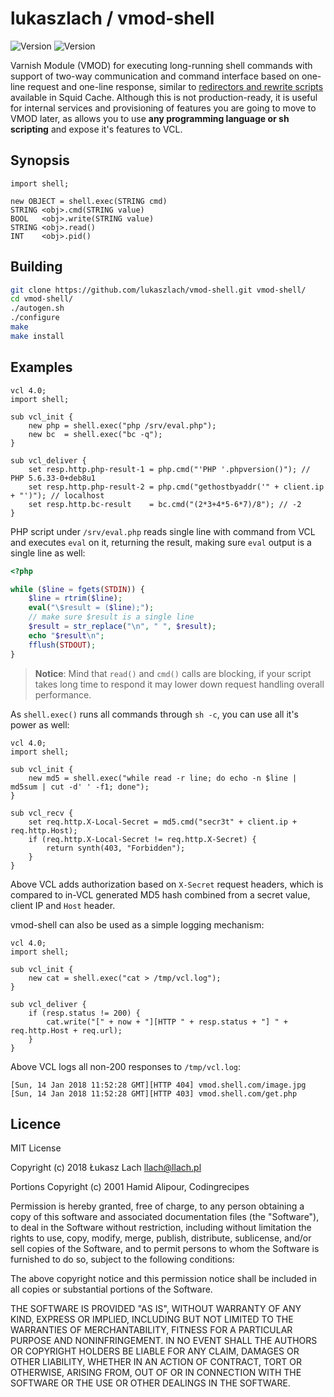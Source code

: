 # lukaszlach / vmod-shell

![Version](https://img.shields.io/badge/version-1.0-lightgrey.svg?style=flat)
![Version](https://img.shields.io/badge/Varnish-5-blue.svg?style=flat)

Varnish Module (VMOD) for executing long-running shell commands with support of two-way communication and command interface based on one-line request and one-line response, similar to [redirectors and rewrite scripts](https://wiki.squid-cache.org/Features/Redirectors) available in Squid Cache. Although this is not production-ready, it is useful for internal services and provisioning of features you are going to move to VMOD later, as allows you to use **any programming language or sh scripting** and expose it's features to VCL.

## Synopsis

```vcl
import shell;

new OBJECT = shell.exec(STRING cmd)
STRING <obj>.cmd(STRING value)
BOOL   <obj>.write(STRING value)
STRING <obj>.read()
INT    <obj>.pid()
```

## Building

```bash
git clone https://github.com/lukaszlach/vmod-shell.git vmod-shell/
cd vmod-shell/
./autogen.sh
./configure
make
make install
```

## Examples

```vcl
vcl 4.0;
import shell;

sub vcl_init {
    new php = shell.exec("php /srv/eval.php");
    new bc  = shell.exec("bc -q");
}

sub vcl_deliver {
    set resp.http.php-result-1 = php.cmd("'PHP '.phpversion()"); // PHP 5.6.33-0+deb8u1
    set resp.http.php-result-2 = php.cmd("gethostbyaddr('" + client.ip + "')"); // localhost
    set resp.http.bc-result    = bc.cmd("(2*3+4*5-6*7)/8"); // -2
}
```

PHP script under `/srv/eval.php` reads single line with command from VCL and executes `eval` on it, returning the result, making sure `eval` output is a single line as well:

```php
<?php

while ($line = fgets(STDIN)) {
    $line = rtrim($line);
    eval("\$result = ($line);");
    // make sure $result is a single line
    $result = str_replace("\n", " ", $result);
    echo "$result\n";
    fflush(STDOUT);
}
```

> **Notice**: Mind that `read()` and `cmd()` calls are blocking, if your script takes long time to respond it may lower down request handling overall performance. 

As `shell.exec()` runs all commands through `sh -c`, you can use all it's power as well:

```vcl
vcl 4.0;
import shell;

sub vcl_init {
    new md5 = shell.exec("while read -r line; do echo -n $line | md5sum | cut -d' ' -f1; done");
}

sub vcl_recv {
    set req.http.X-Local-Secret = md5.cmd("secr3t" + client.ip + req.http.Host);
    if (req.http.X-Local-Secret != req.http.X-Secret) {
        return synth(403, "Forbidden");
    }
}
```

Above VCL adds authorization based on `X-Secret` request headers, which is compared to in-VCL generated MD5 hash combined from a secret value, client IP and `Host` header.

vmod-shell can also be used as a simple logging mechanism:

```vcl
vcl 4.0;
import shell;

sub vcl_init {
    new cat = shell.exec("cat > /tmp/vcl.log");
}

sub vcl_deliver {
    if (resp.status != 200) {
        cat.write("[" + now + "][HTTP " + resp.status + "] " + req.http.Host + req.url);
    }
}
```

Above VCL logs all non-200 responses to `/tmp/vcl.log`:

```
[Sun, 14 Jan 2018 11:52:28 GMT][HTTP 404] vmod.shell.com/image.jpg
[Sun, 14 Jan 2018 11:52:28 GMT][HTTP 403] vmod.shell.com/get.php
```

## Licence

MIT License

Copyright (c) 2018 Łukasz Lach <llach@llach.pl>

Portions Copyright (c) 2001 Hamid Alipour, Codingrecipes

Permission is hereby granted, free of charge, to any person obtaining a copy
of this software and associated documentation files (the "Software"), to deal
in the Software without restriction, including without limitation the rights
to use, copy, modify, merge, publish, distribute, sublicense, and/or sell
copies of the Software, and to permit persons to whom the Software is
furnished to do so, subject to the following conditions:

The above copyright notice and this permission notice shall be included in all
copies or substantial portions of the Software.

THE SOFTWARE IS PROVIDED "AS IS", WITHOUT WARRANTY OF ANY KIND, EXPRESS OR
IMPLIED, INCLUDING BUT NOT LIMITED TO THE WARRANTIES OF MERCHANTABILITY,
FITNESS FOR A PARTICULAR PURPOSE AND NONINFRINGEMENT. IN NO EVENT SHALL THE
AUTHORS OR COPYRIGHT HOLDERS BE LIABLE FOR ANY CLAIM, DAMAGES OR OTHER
LIABILITY, WHETHER IN AN ACTION OF CONTRACT, TORT OR OTHERWISE, ARISING FROM,
OUT OF OR IN CONNECTION WITH THE SOFTWARE OR THE USE OR OTHER DEALINGS IN THE
SOFTWARE.